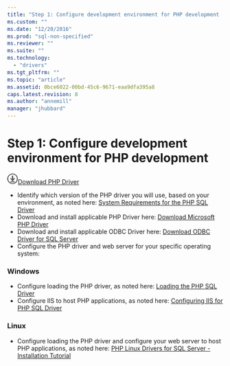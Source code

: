 ```yaml
---
title: "Step 1: Configure development environment for PHP development | Microsoft Docs"
ms.custom: ""
ms.date: "12/20/2016"
ms.prod: "sql-non-specified"
ms.reviewer: ""
ms.suite: ""
ms.technology: 
  - "drivers"
ms.tgt_pltfrm: ""
ms.topic: "article"
ms.assetid: 0bce6022-00bd-45c6-9671-eaa9dfa395a8
caps.latest.revision: 8
ms.author: "annemill"
manager: "jhubbard"
---
```

# Step 1: Configure development environment for PHP development
![Download](../../ssdt/media/download.png)[Download PHP Driver](https://www.microsoft.com/download/details.aspx?id=20098)




* Identify which version of the PHP driver you will use, based on your environment, as noted here:  [System Requirements for the PHP SQL Driver](../../connect/php/system-requirements-for-the-php-sql-driver.md)
* Download and install applicable PHP Driver here: [Download Microsoft PHP Driver](https://www.microsoft.com/download/details.aspx?id=20098)  
* Download and install applicable ODBC Driver here:  [Download ODBC Driver for SQL Server](../../connect/odbc/download-odbc-driver-for-sql-server.md)  
* Configure the PHP driver and web server for your specific operating system:

### Windows  
  

* Configure loading the PHP driver, as noted here: [Loading the PHP SQL Driver](../../connect/php/loading-the-php-sql-driver.md) 
* Configure IIS to host PHP applications, as noted here: [Configuring IIS for PHP SQL Driver](../../connect/php/configuring-iis-for-php-sql-driver.md)

### Linux


*	Configure loading the PHP driver and configure your web server to host PHP applications, as noted here: [PHP Linux Drivers for SQL Server - Installation Tutorial](https://github.com/Microsoft/msphpsql/blob/PHP-7.0-Linux/LinuxTutorial.md)
